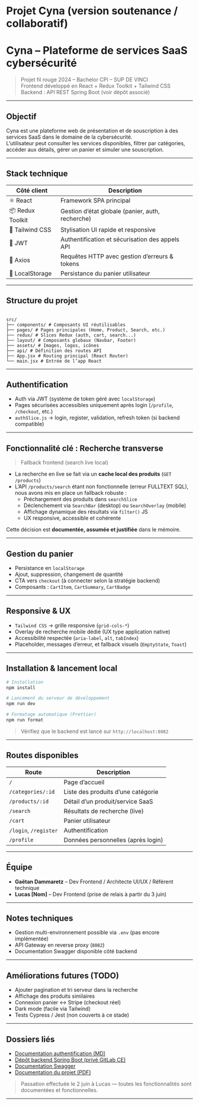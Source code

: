 # Projet Cyna (version soutenance / collaboratif)

# Cyna – Plateforme de services SaaS cybersécurité

> Projet fil rouge 2024 – Bachelor CPI – SUP DE VINCI  
> Frontend développé en React + Redux Toolkit + Tailwind CSS  
> Backend : API REST Spring Boot (voir dépôt associé)

---

## Objectif

Cyna est une plateforme web de présentation et de souscription à des services SaaS dans le domaine de la cybersécurité.  
L’utilisateur peut consulter les services disponibles, filtrer par catégories, accéder aux détails, gérer un panier et simuler une souscription.

---

## Stack technique

| Côté client      | Description                                      |
| ---------------- | ------------------------------------------------ |
| ⚛️ React         | Framework SPA principal                          |
| 📦 Redux Toolkit | Gestion d’état globale (panier, auth, recherche) |
| 🎨 Tailwind CSS  | Stylisation UI rapide et responsive              |
| 🔐 JWT           | Authentification et sécurisation des appels API  |
| 📡 Axios         | Requêtes HTTP avec gestion d’erreurs & tokens    |
| 🛒 LocalStorage  | Persistance du panier utilisateur                |

---

## Structure du projet

```

src/
├── components/ # Composants UI réutilisables
├── pages/ # Pages principales (Home, Product, Search, etc.)
├── redux/ # Slices Redux (auth, cart, search...)
├── layout/ # Composants globaux (Navbar, Footer)
├── assets/ # Images, logos, icônes
├── api/ # Définition des routes API
├── App.jsx # Routing principal (React Router)
└── main.jsx # Entrée de l’app React

```

---

## Authentification

- Auth via JWT (système de token géré avec `localStorage`)
- Pages sécurisées accessibles uniquement après login (`/profile`, `/checkout`, etc.)
- `authSlice.js` → login, register, validation, refresh token (si backend compatible)

---

## Fonctionnalité clé : Recherche transverse

> Fallback frontend (search live local)

- La recherche en live se fait via un **cache local des produits** (`GET /products`)
- L’API `/products/search` étant non fonctionnelle (erreur FULLTEXT SQL), nous avons mis en place un fallback robuste :
  - Préchargement des produits dans `searchSlice`
  - Déclenchement via `SearchBar` (desktop) ou `SearchOverlay` (mobile)
  - Affichage dynamique des résultats via `filter()` JS
  - UX responsive, accessible et cohérente

Cette décision est **documentée, assumée et justifiée** dans le mémoire.

---

## Gestion du panier

- Persistance en `localStorage`
- Ajout, suppression, changement de quantité
- CTA vers `checkout` (à connecter selon la stratégie backend)
- Composants : `CartItem`, `CartSummary`, `CartBadge`

---

## Responsive & UX

- `Tailwind CSS` → grille responsive (`grid-cols-*`)
- Overlay de recherche mobile dédié (UX type application native)
- Accessibilité respectée (`aria-label`, `alt`, `tabIndex`)
- Placeholder, messages d’erreur, et fallback visuels (`EmptyState`, `Toast`)

---

## Installation & lancement local

```bash
# Installation
npm install

# Lancement du serveur de développement
npm run dev

# Formatage automatique (Prettier)
npm run format
```

> Vérifiez que le backend est lancé sur `http://localhost:8082`

---

## Routes disponibles

| Route                 | Description                        |
| --------------------- | ---------------------------------- |
| `/`                   | Page d’accueil                     |
| `/categories/:id`     | Liste des produits d’une catégorie |
| `/products/:id`       | Détail d’un produit/service SaaS   |
| `/search`             | Résultats de recherche (live)      |
| `/cart`               | Panier utilisateur                 |
| `/login`, `/register` | Authentification                   |
| `/profile`            | Données personnelles (après login) |

---

## Équipe

- **Gaëtan Dammaretz** – Dev Frontend / Architecte UI/UX / Référent technique
- **Lucas \[Nom]** – Dev Frontend (prise de relais à partir du 3 juin)

---

## Notes techniques

- Gestion multi-environnement possible via `.env` (pas encore implémentée)
- API Gateway en reverse proxy (`8082`)
- Documentation Swagger disponible côté backend

---

## Améliorations futures (TODO)

- Ajouter pagination et tri serveur dans la recherche
- Affichage des produits similaires
- Connexion panier ↔ Stripe (checkout réel)
- Dark mode (facile via Tailwind)
- Tests Cypress / Jest (non couverts à ce stade)

---

## Dossiers liés

- [Documentation authentification (MD)](./docs/AUTH.md)
- [Dépôt backend Spring Boot (privé GitLab CE)](http://git.ce.cyna/backend-cyna)
- [Documentation Swagger](http://localhost:8082/swagger-ui.html)
- [Documentation du projet (PDF)](./docs/CDC_Projet_Cyna.pdf)

> Passation effectuée le 2 juin à Lucas — toutes les fonctionnalités sont documentées et fonctionnelles.

---
